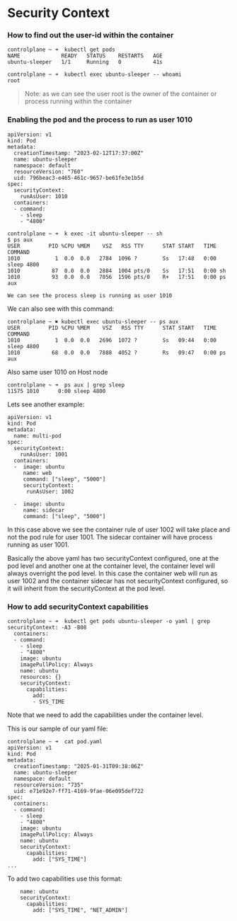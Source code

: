 # Security Context


### How to find out the user-id within the container

```
controlplane ~ ➜  kubectl get pods 
NAME             READY   STATUS    RESTARTS   AGE
ubuntu-sleeper   1/1     Running   0          41s

controlplane ~ ➜  kubectl exec ubuntu-sleeper -- whoami
root
```
>Note: as we can see the user root is the owner of the container or process running within the container


### Enabling the pod and the process to run as user 1010

```
apiVersion: v1
kind: Pod
metadata:
  creationTimestamp: "2023-02-12T17:37:00Z"
  name: ubuntu-sleeper
  namespace: default
  resourceVersion: "760"
  uid: 796beac3-e465-461c-9657-be61fe3e1b5d
spec:
  securityContext:
    runAsUser: 1010
  containers:
  - command:
    - sleep
    - "4800"
```

```
controlplane ~ ➜  k exec -it ubuntu-sleeper -- sh
$ ps aux
USER         PID %CPU %MEM    VSZ   RSS TTY      STAT START   TIME COMMAND
1010           1  0.0  0.0   2784  1096 ?        Ss   17:48   0:00 sleep 4800
1010          87  0.0  0.0   2884  1004 pts/0    Ss   17:51   0:00 sh
1010          93  0.0  0.0   7056  1596 pts/0    R+   17:51   0:00 ps aux

We can see the process sleep is running as user 1010
```

We can also see with this command:

```
controlplane ~ ✖ kubectl exec ubuntu-sleeper -- ps aux
USER         PID %CPU %MEM    VSZ   RSS TTY      STAT START   TIME COMMAND
1010           1  0.0  0.0   2696  1072 ?        Ss   09:44   0:00 sleep 4800
1010          68  0.0  0.0   7888  4052 ?        Rs   09:47   0:00 ps aux
```


Also same user 1010 on Host node

```
controlplane ~ ➜  ps aux | grep sleep
11575 1010      0:00 sleep 4800
```

Lets see another example:

```
apiVersion: v1
kind: Pod
metadata:
  name: multi-pod
spec:
  securityContext:
    runAsUser: 1001
  containers:
  -  image: ubuntu
     name: web
     command: ["sleep", "5000"]
     securityContext:
      runAsUser: 1002

  -  image: ubuntu
     name: sidecar
     command: ["sleep", "5000"]

```

In this case above we see the container rule of user 1002 will take place and not the pod rule for user 1001. The sidecar container will have process running as user 1001.

Basically the above yaml has two securityContext configured, one at the pod level and another one at the container level, the container level will always overright the pod level. In this case the container web will run as user 1002 and the container sidecar has not securityContext configured, so it will inherit from the securityContext at the pod level.



### How to add securityContext capabilities 

```
controlplane ~ ➜  kubectl get pods ubuntu-sleeper -o yaml | grep securityContext: -A3 -B08
  containers:
  - command:
    - sleep
    - "4800"
    image: ubuntu
    imagePullPolicy: Always
    name: ubuntu
    resources: {}
    securityContext:
      capabilities:
        add:
        - SYS_TIME
```

Note that we need to add the capabilities under the container level.

This is our sample of our yaml file:

```
controlplane ~ ➜  cat pod.yaml 
apiVersion: v1
kind: Pod
metadata:
  creationTimestamp: "2025-01-31T09:38:06Z"
  name: ubuntu-sleeper
  namespace: default
  resourceVersion: "735"
  uid: e71e92e7-ff71-4169-9fae-06e095def722
spec:
  containers:
  - command:
    - sleep
    - "4800"
    image: ubuntu
    imagePullPolicy: Always
    name: ubuntu
    securityContext:
      capabilities:
        add: ["SYS_TIME"]
...
```

To add two capabilities use this format:

```
    name: ubuntu
    securityContext:
      capabilities:
        add: ["SYS_TIME", "NET_ADMIN"]
```






